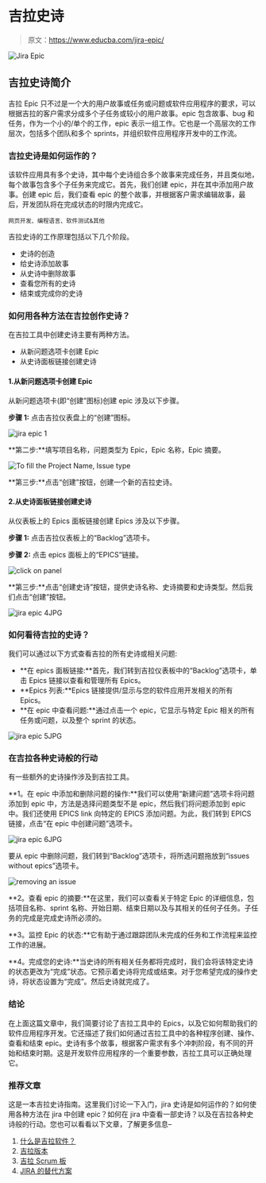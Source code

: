 # 吉拉史诗

> 原文：<https://www.educba.com/jira-epic/>

![Jira Epic](img/797869877adc22f44b0f0c6107de3271.png)



## 吉拉史诗简介

吉拉 Epic 只不过是一个大的用户故事或任务或问题或软件应用程序的要求，可以根据吉拉的客户需求分成多个子任务或较小的用户故事。epic 包含故事、bug 和任务，作为一个小的/单个的工作，epic 表示一组工作。它也是一个高层次的工作层次，包括多个团队和多个 sprints，并组织软件应用程序开发中的工作流。

### 吉拉史诗是如何运作的？

该软件应用具有多个史诗，其中每个史诗组合多个故事来完成任务，并且类似地，每个故事包含多个子任务来完成它。首先，我们创建 epic，并在其中添加用户故事。创建 epic 后，我们查看 epic 的整个故事，并根据客户需求编辑故事，最后，开发团队将在完成状态的时限内完成它。

<small>网页开发、编程语言、软件测试&其他</small>

吉拉史诗的工作原理包括以下几个阶段。

*   史诗的创造
*   给史诗添加故事
*   从史诗中删除故事
*   查看您所有的史诗
*   结束或完成你的史诗

### 如何用各种方法在吉拉创作史诗？

在吉拉工具中创建史诗主要有两种方法。

*   从新问题选项卡创建 Epic
*   从史诗面板链接创建史诗

#### 1.从新问题选项卡创建 Epic

从新问题选项卡(即“创建”图标)创建 epic 涉及以下步骤。

**步骤 1:** 点击吉拉仪表盘上的“创建”图标。

![jira epic 1](img/1f15fcad073e6a8d1e6e75cb293ea7ea.png)



**第二步:**填写项目名称，问题类型为 Epic，Epic 名称，Epic 摘要。

![To fill the Project Name, Issue type](img/79506c503ea5921256dcc31898252289.png)



**第三步:**点击“创建”按钮，创建一个新的吉拉史诗。

#### 2.从史诗面板链接创建史诗

从仪表板上的 Epics 面板链接创建 Epics 涉及以下步骤。

**步骤 1:** 点击吉拉仪表板上的“Backlog”选项卡。

**步骤 2:** 点击 epics 面板上的“EPICS”链接。

![click on panel](img/51c6744e954d84c5e2593ece06f1d75a.png)



**第三步:**点击“创建史诗”按钮，提供史诗名称、史诗摘要和史诗类型。然后我们点击“创建”按钮。

![jira epic 4JPG](img/d91c8c2cb8a721be137f1d95e94d422f.png)



### 如何看待吉拉的史诗？

我们可以通过以下方式查看吉拉的所有史诗或相关问题:

*   **在 epics 面板链接:**首先，我们转到吉拉仪表板中的“Backlog”选项卡，单击 Epics 链接以查看和管理所有 Epics。
*   **Epics 列表:**Epics 链接提供/显示与您的软件应用开发相关的所有 Epics。
*   **在 epic 中查看问题:**通过点击一个 epic，它显示与特定 Epic 相关的所有任务或问题，以及整个 sprint 的状态。

![jira epic 5JPG](img/d79ac722283ae70a27cb81d45195c574.png)



### 在吉拉各种史诗般的行动

有一些额外的史诗操作涉及到吉拉工具。

**1。在 epic 中添加和删除问题的操作:**我们可以使用“新建问题”选项卡将问题添加到 epic 中，方法是选择问题类型不是 epic，然后我们将问题添加到 epic 中。我们还使用 EPICS link 向特定的 EPICS 添加问题。为此，我们转到 EPICS 链接，点击“在 epic 中创建问题”选项卡。

![jira epic 6JPG](img/22c82b8fa0bd4dec6b030f2983640c01.png)



要从 epic 中删除问题，我们转到“Backlog”选项卡，将所选问题拖放到“issues without epics”选项卡。

![removing an issue](img/bcb1f7cd02641333b47d0d42c3af0d8a.png)



**2。查看 epic 的摘要:**在这里，我们可以查看关于特定 Epic 的详细信息，包括项目名称、sprint 名称、开始日期、结束日期以及与其相关的任何子任务。子任务的完成是完成史诗所必须的。

**3。监控 Epic 的状态:**它有助于通过跟踪团队未完成的任务和工作流程来监控工作的进展。

**4。完成您的史诗:**当史诗的所有相关任务都将完成时，我们会将该特定史诗的状态更改为“完成”状态。它预示着史诗将完成或结束。对于您希望完成的操作史诗，将状态设置为“完成”。然后史诗就完成了。

### 结论

在上面这篇文章中，我们简要讨论了吉拉工具中的 Epics，以及它如何帮助我们的软件应用程序开发。它还描述了我们如何通过吉拉工具中的各种程序创建、操作、查看和结束 epic。史诗有多个故事，根据客户需求有多个冲刺阶段，有不同的开始和结束时期。这是开发软件应用程序的一个重要参数，吉拉工具可以正确处理它。

### 推荐文章

这是一本吉拉史诗指南。这里我们讨论一下入门，jira 史诗是如何运作的？如何使用各种方法在 jira 中创建 epic？如何在 jira 中查看一部史诗？以及在吉拉各种史诗般的行动。您也可以看看以下文章，了解更多信息–

1.  [什么是吉拉软件？](https://www.educba.com/what-is-jira-software/)
2.  [吉拉版本](https://www.educba.com/jira-versions/)
3.  [吉拉 Scrum 板](https://www.educba.com/jira-scrum-board/)
4.  [JIRA 的替代方案](https://www.educba.com/jira-alternatives/)





